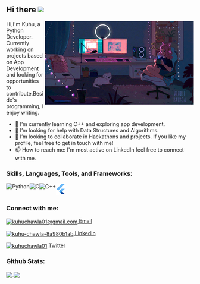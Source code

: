 
<!--
**KuhuChawla/KuhuChawla** is a ✨ _special_ ✨ repository because its `README.md` (this file) appears on your GitHub profile.
![Header](https://raw.githubusercontent.com/KuhuChawla/KuhuChawla/master/6EB71ADC-E3DD-4545-AEC0-9C2D4B72F191.GIF "Header")
Here are some ideas to get you started:

- 🔭 I’m currently working on ...
- 🌱 I’m currently learning ...
- 👯 I’m looking to collaborate on ...
- 🤔 I’m looking for help with ...
- 💬 Ask me about ...
- 📫 How to reach me: ...
- 😄 Pronouns: ...
- ⚡ Fun fact: ...
-->
## Hi there <img src="https://github.com/TheDudeThatCode/TheDudeThatCode/blob/master/Assets/Hi.gif" width="29px">
<img align="right" alt="GIF" src="https://raw.githubusercontent.com/KuhuChawla/KuhuChawla/master/6EB71ADC-E3DD-4545-AEC0-9C2D4B72F191.GIF" width="400"/>


Hi,I'm Kuhu, a Python Developer. Currently working on projects based on App Development and looking for opportunities to contribute.Beside's programming, I enjoy writing.

- 🌱 I’m currently learning C++ and exploring app development.
- 🤔 I’m looking for help with Data Structures and Algorithms.
- 👯 I’m looking to collaborate in Hackathons and projects. If you like my profile, feel free to get in touch with me!
- 📫 How to reach me: I'm most active on LinkedIn feel free to connect with me.

### Skills, Languages, Tools, and Frameworks:

<img align="left" alt="Python" src="https://icongr.am/devicon/python-original.svg" />
<img align="left" alt="C" src="https://icongr.am/devicon/c-original.svg" />
<img align="left" alt="C++" src="https://icongr.am/devicon/cplusplus-line.svg?size=31&color=currentColor" />
<img align="left" alt="Flutter" src="https://raw.githubusercontent.com/dnfield/flutter_svg/7d374d7107561cbd906d7c0ca26fef02cc01e7c8/example/assets/flutter_logo.svg?sanitize=true" width="25px" />


<br />
<br />

### Connect with me:

<a href="mailto:kuhuchawla01@gmail.com" target="blank"><img align="center" src="https://1000logos.net/wp-content/uploads/2018/05/Gmail-logo.png" alt="kuhuchawla01@gmail.com" height="25" width="25" /> [Email](mailto:kuhuchawla01@gmail.com)

<a href="https://www.linkedin.com/in/kuhu-chawla-8a980b1ab/" target="blank"><img align="center" src="https://icon-library.com/images/linkedin-icon-eps/linkedin-icon-eps-29.jpg" alt="kuhu-chawla-8a980b1ab" height="25" width="25" /> [LinkedIn](https://www.linkedin.com/in/kuhu-chawla-8a980b1ab/)

<a href="https://twitter.com/kuhuchawla01" target="blank"><img align="center" src="https://assets.stickpng.com/images/580b57fcd9996e24bc43c53e.png" alt="kuhuchawla01" height="25" width="25" />  [Twitter](https://twitter.com/kuhuchawla01)

### Github Stats:


<a href="">
  <img align="center" src="https://github-readme-stats.vercel.app/api?username=KuhuChawla&count_private=true&include_all_commits=true&show_icons=true&title_color=007bff&text_color=e7e7e7&icon_color=007bff&bg_color=171c28" />
</a>

<a href="">
  <img align="center" src="https://github-readme-stats.vercel.app/api/top-langs/?username=KuhuChawla&layout=compact&title_color=007bff&text_color=e7e7e7&icon_color=007bff&bg_color=171c28" />
</a>

<!-- ![Kuhu's Github stats](https://github-readme-stats.vercel.app/api?username=KuhuChawla9&count_private=true&include_all_commits=true&show_icons=true&title_color=007bff&text_color=e7e7e7&icon_color=007bff&bg_color=171c28)

![Top Langs](https://github-readme-stats.vercel.app/api/top-langs/?username=KuhuChawla&layout=compact&title_color=007bff&text_color=e7e7e7&icon_color=007bff&bg_color=171c28) -->

[linkedin]: https://www.linkedin.com/in/kuhu-chawla-8a980b1ab/
[twitter]: https://twitter.com/kuhuchawla01


